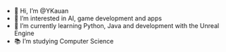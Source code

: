 - 👋 Hi, I’m @YKauan
- 👀 I’m interested in AI, game development and apps
- 🌱 I’m currently learning Python, Java and development with the Unreal Engine
- 📚 I’m studying Computer Science
